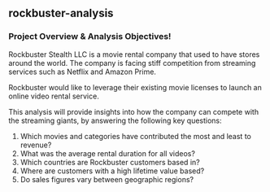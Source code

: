 ## **rockbuster-analysis** 

### **Project Overview & Analysis Objectives!**  
Rockbuster Stealth LLC is a movie rental company that used to have stores around the world. The company is facing stiff competition from streaming services such as Netflix and Amazon Prime.

Rockbuster would like to leverage their existing movie licenses to launch an online video rental service.

This analysis will provide insights into how the company can compete with the  streaming giants, by answering the following key questions:  
1. Which movies and categories have contributed the most and least to revenue?
2. What was the average rental duration for all videos?
3. Which countries are Rockbuster customers based in?
4. Where are customers with a high lifetime value based?
5. Do sales figures vary between geographic regions?



